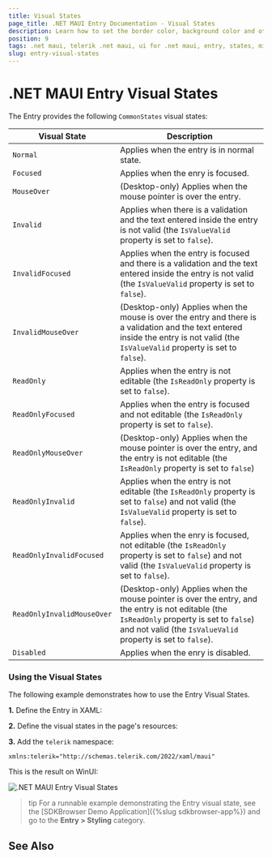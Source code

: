 ```yaml
---
title: Visual States
page_title: .NET MAUI Entry Documentation - Visual States
description: Learn how to set the border color, background color and other in the different visual states of the Telerik Entry for .NET MAUI.
position: 9
tags: .net maui, telerik .net maui, ui for .net maui, entry, states, microsoft .net maui
slug: entry-visual-states
---
```


# .NET MAUI Entry Visual States

The Entry provides the following `CommonStates` visual states:

| Visual State | Description |
| ------------- | --------------- |
| `Normal` | Applies when the entry is in normal state. |
| `Focused` | Applies when the enry is focused. |
| `MouseOver` | (Desktop-only) Applies when the mouse pointer is over the entry. |
| `Invalid` | Applies when there is a validation and the text entered inside the entry is not valid (the `IsValueValid` property is set to `false`). |
| `InvalidFocused` | Applies when the entry is focused and there is a validation and the text entered inside the entry is not valid (the `IsValueValid` property is set to `false`). |
| `InvalidMouseOver` | (Desktop-only) Applies when the mouse is over the entry and there is a validation and the text entered inside the entry is not valid (the `IsValueValid` property is set to `false`). |
| `ReadOnly` | Applies when the entry is not editable (the `IsReadOnly` property is set to `false`). |
| `ReadOnlyFocused` | Applies when the entry is focused and not editable (the `IsReadOnly` property is set to `false`). |
| `ReadOnlyMouseOver` | (Desktop-only) Applies when the mouse pointer is over the entry, and the entry is not editable (the `IsReadOnly` property is set to `false`) |
| `ReadOnlyInvalid` | Applies when the entry is not editable (the `IsReadOnly` property is set to `false`) and not valid (the `IsValueValid` property is set to `false`). |
| `ReadOnlyInvalidFocused` | Applies when the enry is focused, not editable (the `IsReadOnly` property is set to `false`) and not valid (the `IsValueValid` property is set to `false`). |
| `ReadOnlyInvalidMouseOver` | (Desktop-only) Applies when the mouse pointer is over the entry, and the entry is not editable (the `IsReadOnly` property is set to `false`) and not valid (the `IsValueValid` property is set to `false`). |
| `Disabled` | Applies when the enry is disabled. |

### Using the Visual States

The following example demonstrates how to use the Entry Visual States.

**1.** Define the Entry in XAML:


**2.** Define the visual states in the page's resources:


**3.** Add the `telerik` namespace:

```XAML
xmlns:telerik="http://schemas.telerik.com/2022/xaml/maui"
```

This is the result on WinUI: 

![.NET MAUI Entry Visual States](images/)

>tip For a runnable example demonstrating the Entry visual state, see the [SDKBrowser Demo Application]({%slug sdkbrowser-app%}) and go to the **Entry > Styling** category.

## See Also

